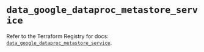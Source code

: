 # `data_google_dataproc_metastore_service`

Refer to the Terraform Registry for docs: [`data_google_dataproc_metastore_service`](https://registry.terraform.io/providers/hashicorp/google-beta/5.39.1/docs/data-sources/google_dataproc_metastore_service).
